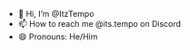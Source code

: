 - 👋 Hi, I’m @ItzTempo
- 📫 How to reach me @its.tempo on Discord
- 😄 Pronouns: He/Him

<!---
ItzTempo/ItzTempo is a ✨ special ✨ repository because its `README.md` (this file) appears on your GitHub profile.
You can click the Preview link to take a look at your changes.
--->
